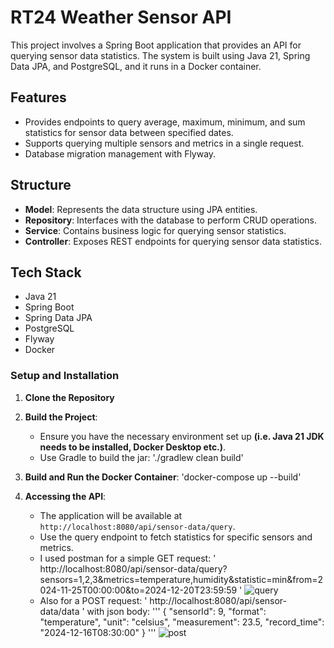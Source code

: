 # RT24 Weather Sensor API
This project involves a Spring Boot application that provides an API for querying sensor data statistics. The system is built using Java 21, Spring Data JPA, and PostgreSQL, and it runs in a Docker container.
## Features
- Provides endpoints to query average, maximum, minimum, and sum statistics for sensor data between specified dates.
- Supports querying multiple sensors and metrics in a single request.
- Database migration management with Flyway.
## Structure
- **Model**: Represents the data structure using JPA entities.
- **Repository**: Interfaces with the database to perform CRUD operations.
- **Service**: Contains business logic for querying sensor statistics.
- **Controller**: Exposes REST endpoints for querying sensor data statistics.
## Tech Stack
- Java 21
- Spring Boot
- Spring Data JPA
- PostgreSQL
- Flyway
- Docker
  
### Setup and Installation
1. **Clone the Repository**
   
2. **Build the Project**:
    - Ensure you have the necessary environment set up **(i.e. Java 21 JDK needs to be installed, Docker Desktop etc.)**.
    - Use Gradle to build the jar: './gradlew clean build'

4. **Build and Run the Docker Container**: 'docker-compose up --build'
5. **Accessing the API**:
    - The application will be available at `http://localhost:8080/api/sensor-data/query`.
    - Use the query endpoint to fetch statistics for specific sensors and metrics.
    - I used postman for a simple GET request: ' http://localhost:8080/api/sensor-data/query?sensors=1,2,3&metrics=temperature,humidity&statistic=min&from=2024-11-25T00:00:00&to=2024-12-20T23:59:59 '
    ![query](https://github.com/user-attachments/assets/0be40f19-6072-45bb-8bf6-7f532c7689f7)
    - Also for a POST request: ' http://localhost:8080/api/sensor-data/data ' with json body:
''' 
{
  "sensorId": 9,
  "format": "temperature",
  "unit": "celsius",
  "measurement": 23.5,
  "record_time": "2024-12-16T08:30:00"
}
'''
![post](https://github.com/user-attachments/assets/bac1b01c-4957-47ea-8c53-fc95ff39a963)
